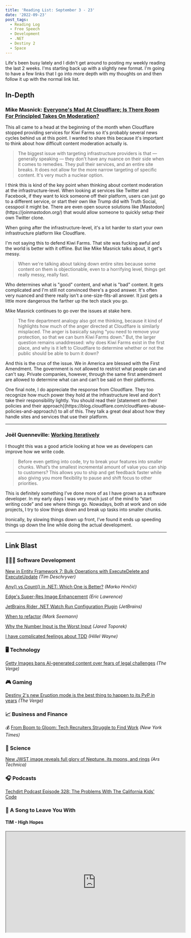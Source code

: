```yaml
---
title: 'Reading List: September 3 - 23'
date: '2022-09-23'
post_tags:
  - Reading Log
  - Free Speech
  - Development
  - .NET
  - Destiny 2
  - Space
---
```


Life's been busy lately and I didn't get around to posting my weekly reading the last 2 weeks. I'ms starting back up with a slightly new format. I'm going to have a few links that I go into more depth with my thoughts on and then follow it up with the normal link list.
<!-- excerpt -->

## In-Depth

<div class="in-depth-notes">
    <h3><span class="source">Mike Masnick:</span> <a href="https://www.techdirt.com/2022/09/06/everyones-mad-at-cloudflare-is-there-room-for-principled-takes-on-moderation-when-everyone-wants-what-feels-right-to-them/">Everyone's Mad At Cloudflare; Is There Room For Principled Takes On Moderation?</a></h3>
    <p>This all came to a head at the beginning of the month when Cloudflare stopped providing services for Kiwi Farms so it's probably several news cycles behind us at this point. I wanted to share this because it's important to think about how difficult content moderation actually is.</p>
    <blockquote><p>The biggest issue with targeting infrastructure providers is that — generally speaking — they don't have any nuance on their side when it comes to remedies. They pull their services, and an entire site breaks. It does not allow for the more narrow targeting of specific content. It's very much a nuclear option.</p></blockquote>
    <p>I think this is kind of the key point when thinking about content moderation at the infrastructure-level. When looking at services like Twitter and Facebook, if they want to kick someone off their platform, users can just go to a different service, or start their own like Trump did with Truth Social, cesspool it might be. There are even open source solutions like [Mastodon](https://joinmastodon.org/) that would allow someone to quickly setup their own Twitter clone.</p>
    <p>When going after the infrastructure-level, it's a lot harder to start your own infrastructure platform like Cloudflare.</p>
    <p>I'm not saying this to defend Kiwi Farms. That site was fucking awful and the world is better with it offline. But like Mike Masnick talks about, it get's messy.</p>
    <blockquote><p>When we're talking about taking down entire sites because some content on them is objectionable, even to a horrifying level, things get really messy, really fast.</p></blockquote>
    <p>Who determines what is "good" content, and what is "bad" content. It gets complicated and I'm still not convinced there's a good answer. It's often very nuanced and there really isn't a one-size-fits-all answer. It just gets a little more dangerous the farther up the tech stack you go.</p>
    <p>Mike Masnick continues to go over the issues at stake here.</p>
    <blockquote><p>The fire department analogy also got me thinking, because it kind of highlights how much of the anger directed at Cloudflare is similarly misplaced. The anger is basically saying “you need to remove your protection, so that we can burn Kiwi Farms down.” But, the larger question remains unaddressed: why does Kiwi Farms exist in the first place, and why is it left to Cloudflare to determine whether or not the public should be able to burn it down?</p></blockquote>
    <p>And this is the crux of the issue. We in America are blessed with the First Amendment. The government is not allowed to restrict what people can and can't say. Private companies, however, through the same first amendment are allowed to determine what can and can’t be said on their platforms.</p>
    <p>One final note, I do appreciate the response from Cloudflare. They too recognize how much power they hold at the infrastructure level and don't take their responsibility lightly. You should read their [statement on their policies and their approach](https://blog.cloudflare.com/cloudflares-abuse-policies-and-approach/) to all of this. They talk a great deal about how they handle sites and services that use their platform.</p>
    <hr />
</div>

<div class="in-depth-notes">
    <h3><span class="source">Joël Quenneville:</span> <a href="https://thoughtbot.com/blog/working-iteratively">Working Iteratively</a></h3>
    <p>I thought this was a good article looking at how we as developers can improve how we write code.</p>
    <blockquote><p>Before even getting into code, try to break your features into smaller chunks. What’s the smallest incremental amount of value you can ship to customers? This allows you to ship and get feedback faster while also giving you more flexibility to pause and shift focus to other priorities.</p></blockquote>
    <p>This is definitely something I’ve done more of as I have grown as a software developer. In my early days I was very much just of the mind to “start writing code” and see where things go. Nowadays, both at work and on side projects, I try to slow things down and break up tasks into smaller chunks.</p>
    <p>Ironically, by slowing things down up front, I’ve found it ends up speeding things up down the line while doing the actual development.</p>
    <hr />
</div>

## Link Blast

<h3 className="text">👨🏼‍💻 Software Development</h3>

[New in Entity Framework 7: Bulk Operations with ExecuteDelete and ExecuteUpdate](https://timdeschryver.dev/blog/new-in-entity-framework-7-bulk-operations-with-executedelete-and-executeupdate?) *(Tim Deschryver)*

[Any() vs Count() in .NET: Which One is Better?](https://code-maze.com/any-vs-count-dotnet/) *(Marko Hrnčić)*

[Edge's Super-Res Image Enhancement](https://textslashplain.com/2022/09/12/edges-super-res-image-enhancement/) *(Eric Lawrence)*

[JetBrains Rider .NET Watch Run Configuration Plugin](https://blog.jetbrains.com/dotnet/2022/09/12/jetbrains-rider-net-watch-run-configuration-plugin/) *(JetBrains)*

[When to refactor](https://blog.ploeh.dk/2022/09/19/when-to-refactor/) *(Mark Seemann)*

[Why the Number Input is the Worst Input](https://stackoverflow.blog/2022/09/15/why-the-number-input-is-the-worst-input/) *(Jared Toporek)*

[I have complicated feelings about TDD](https://buttondown.email/hillelwayne/archive/i-have-complicated-feelings-about-tdd-8403/) *(Hillel Wayne)*

<h3 className="text">🖥 Technology</h3>

[Getty Images bans AI-generated content over fears of legal challenges](https://www.theverge.com/2022/9/21/23364696/getty-images-ai-ban-generated-artwork-illustration-copyright) *(The Verge)*

<h3 className="text">🎮 Gaming</h3>

[Destiny 2's new Eruption mode is the best thing to happen to its PvP in years](https://www.theverge.com/2022/9/7/23340667/destiny-2-eruption-iron-banner-mode-explained-review) *(The Verge)*

<h3 className="text">📈 Business and Finance</h3>

💰 [From Boom to Gloom: Tech Recruiters Struggle to Find Work](https://www.nytimes.com/2022/09/07/technology/recruiters-tech-layoffs.html) *(New York Times)*

<h3 className="text">🔬 Science</h3>

[New JWST image reveals full glory of Neptune, its moons, and rings](https://arstechnica.com/science/2022/09/webb-telescope-captures-dazzling-views-of-neptune-and-its-moons/) *(Ars Technica)*

<h3 className="text">🎧 Podcasts</h3>

[Techdirt Podcast Episode 328: The Problems With The California Kids' Code](https://www.techdirt.com/2022/09/06/techdirt-podcast-episode-328-the-problems-with-the-california-kids-code/)

<h3 className="text">🎵 A Song to Leave You With</h3>

#### TIM - High Hopes

<fit-vids>
    <iframe
        width="560"
        height="315"
        src="https://www.youtube.com/embed/pw0kJMh9SfM"
        title="TIM - High Hopes"
        allow="accelerometer; autoplay; clipboard-write; encrypted-media; gyroscope; picture-in-picture"
        allowfullscreen></iframe>
</fit-vids>